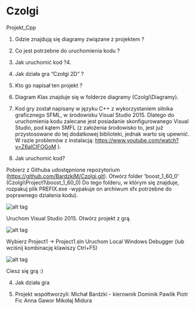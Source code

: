 # Czolgi
Projekt_Cpp

1. Gdzie znajdują się diagramy związane z projektem ?
2. Co jest potrzebne do uruchomienia kodu ?
3. Jak uruchomić kod ?4. 
4. Jak działa gra “Czołgi 2D” ?
5. Kto go napisał ten projekt ?

1. Diagram Klas znajduje się w folderze diagramy (Czolgi\Diagramy).

2. Kod gry został napisany w języku C++ z wykorzystaniem silnika graficznego SFML, w środowisku Visual Studio 2015. Dlatego do uruchomienia kodu zalecane jest posiadanie skonfigurowanego Visual Studio, pod kątem SMFL (z założenia środowisko to, jest już przystosowane do tej dodatkowej biblioteki, jednak warto się upewnić. W razie problemów z instalacją:
https://www.youtube.com/watch?v=Z6alClFOGoM ).

3. Jak uruchomić kod?

Pobierz z Githuba udostępnione repozytorium (https://github.com/BardzkiM/Czolgi.git).
Otwórz folder ’boost_1_60_0’ (Czolgi\Project1\boost_1_60_0)
Do tego folderu, w którym się znajduje, rozpakuj plik PREFIX.exe  -wypakuje on archiwum sfx potrzebne do poprawnego działania kodu).

![alt tag](https://cloud.githubusercontent.com/assets/12682459/15190790/165d3ed8-17b2-11e6-8d1d-a9efd04c787c.PNG)

Uruchom Visual Studio 2015.
Otwórz projekt z grą.

![alt tag](https://cloud.githubusercontent.com/assets/12682459/15190804/264ffbf0-17b2-11e6-8c71-1ce06d3c94a4.png)

Wybierz Project1 -> Project1.sln
Uruchom Local Windows Debugger (lub wciśnij kombinację klawiszy Ctrl+F5)

![alt tag](https://cloud.githubusercontent.com/assets/12682459/15190845/4ae00550-17b2-11e6-84ad-debac3b08640.png)

Ciesz się grą :)

4. Jak działa gra


5. Projekt współtworzyli:
    Michał Bardzki - kierownik
    Dominik Pawlik
    Piotr Fic
    Anna Gawor
    Mikołaj Midura


